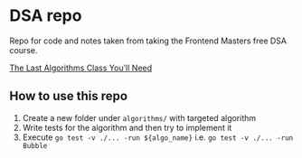 # DSA repo

Repo for code and notes taken from taking the Frontend Masters free DSA course.

[The Last Algorithms Class You'll Need](https://frontendmasters.com/courses/algorithms/)

## How to use this repo

1. Create a new folder under `algorithms/` with targeted algorithm
2. Write tests for the algorithm and then try to implement it
3. Execute `go test -v ./... -run ${algo_name}` i.e. `go test -v ./... -run Bubble`

